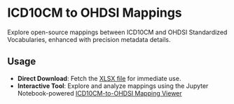 # ICD10CM to OHDSI Mappings
Explore open-source mappings between ICD10CM and OHDSI Standardized Vocabularies, enhanced with precision metadata details.

## Usage

- **Direct Download**: Fetch the [XLSX file](https://github.com/TuftsCTSI/N3C/blob/main/docs/icd10cm-to-ohdsi-mappings/ICD10CM-to-OHDSI-Mappings.xlsx) for immediate use.
- **Interactive Tool**: Explore and analyze mappings using the Jupyter Notebook-powered [ICD10CM-to-OHDSI Mapping Viewer](https://github.com/TuftsCTSI/N3C/blob/main/scripts/Jupyter/icd10cm-to-ohdsi-mapping-viewer/icd10cm-to-ohdsi-mapping-viewer.ipynb)
